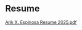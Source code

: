 # Resume
[Arik X. Espinosa Resume 2025.pdf](https://github.com/user-attachments/files/22748579/Arik.X.Espinosa.Resume.2025.pdf)
